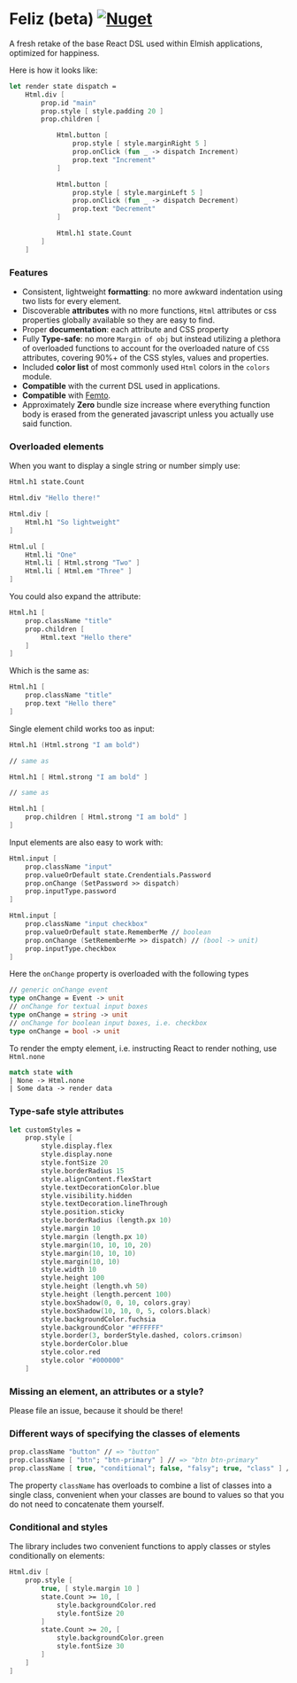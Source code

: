 # Feliz (beta) [![Nuget](https://img.shields.io/nuget/v/Feliz.svg?maxAge=0&colorB=brightgreen)](https://www.nuget.org/packages/Feliz)

A fresh retake of the base React DSL used within Elmish applications, optimized for happiness.

Here is how it looks like:

```fs
let render state dispatch =
    Html.div [
        prop.id "main"
        prop.style [ style.padding 20 ]
        prop.children [

            Html.button [
                prop.style [ style.marginRight 5 ]
                prop.onClick (fun _ -> dispatch Increment)
                prop.text "Increment"
            ]

            Html.button [
                prop.style [ style.marginLeft 5 ]
                prop.onClick (fun _ -> dispatch Decrement)
                prop.text "Decrement"
            ]

            Html.h1 state.Count
        ]
    ]
```

### Features

 - Consistent, lightweight **formatting**: no more awkward indentation using two lists for every element.
 - Discoverable **attributes** with no more functions, `Html` attributes or css properties globally available so they are easy to find.
 - Proper **documentation**: each attribute and CSS property
 - Fully **Type-safe**: no more `Margin of obj` but instead utilizing a plethora of overloaded functions to account for the overloaded nature of `CSS` attributes, covering 90%+ of the CSS styles, values and properties.
 - Included **color list** of most commonly used `Html` colors in the `colors` module.
 - **Compatible** with the current DSL used in applications.
 - **Compatible** with [Femto](https://github.com/Zaid-Ajaj/Femto).
 - Approximately **Zero** bundle size increase where everything function body is erased from the generated javascript unless you actually use said function.

### Overloaded elements

When you want to display a single string or number simply use:
```fs
Html.h1 state.Count

Html.div "Hello there!"

Html.div [
    Html.h1 "So lightweight"
]

Html.ul [
    Html.li "One"
    Html.li [ Html.strong "Two" ]
    Html.li [ Html.em "Three" ]
]
```
You could also expand the attribute:
```fs
Html.h1 [
    prop.className "title"
    prop.children [
        Html.text "Hello there"
    ]
]
```
Which is the same as:
```fs
Html.h1 [
    prop.className "title"
    prop.text "Hello there"
]
```
Single element child works too as input:
```fs
Html.h1 (Html.strong "I am bold")

// same as

Html.h1 [ Html.strong "I am bold" ]

// same as

Html.h1 [
    prop.children [ Html.strong "I am bold" ]
]
```

Input elements are also easy to work with:

```fs
Html.input [
    prop.className "input"
    prop.valueOrDefault state.Crendentials.Password
    prop.onChange (SetPassword >> dispatch)
    prop.inputType.password
]

Html.input [
    prop.className "input checkbox"
    prop.valueOrDefault state.RememberMe // boolean
    prop.onChange (SetRememberMe >> dispatch) // (bool -> unit)
    prop.inputType.checkbox
]
```
Here the `onChange` property is overloaded with the following types
```fs
// generic onChange event
type onChange = Event -> unit
// onChange for textual input boxes
type onChange = string -> unit
// onChange for boolean input boxes, i.e. checkbox
type onChange = bool -> unit
```

To render the empty element, i.e. instructing React to render nothing, use `Html.none`
```fs
match state with
| None -> Html.none
| Some data -> render data
```

### Type-safe style attributes

```fs
let customStyles =
    prop.style [
        style.display.flex
        style.display.none
        style.fontSize 20
        style.borderRadius 15
        style.alignContent.flexStart
        style.textDecorationColor.blue
        style.visibility.hidden
        style.textDecoration.lineThrough
        style.position.sticky
        style.borderRadius (length.px 10)
        style.margin 10
        style.margin (length.px 10)
        style.margin(10, 10, 10, 20)
        style.margin(10, 10, 10)
        style.margin(10, 10)
        style.width 10
        style.height 100
        style.height (length.vh 50)
        style.height (length.percent 100)
        style.boxShadow(0, 0, 10, colors.gray)
        style.boxShadow(10, 10, 0, 5, colors.black)
        style.backgroundColor.fuchsia
        style.backgroundColor "#FFFFFF"
        style.border(3, borderStyle.dashed, colors.crimson)
        style.borderColor.blue
        style.color.red
        style.color "#000000"
    ]
```

### Missing an element, an attributes or a style?

Please file an issue, because it should be there!

### Different ways of specifying the classes of elements

```fs
prop.className "button" // => "button"
prop.className [ "btn"; "btn-primary" ] // => "btn btn-primary"
prop.className [ true, "conditional"; false, "falsy"; true, "class" ] // => "conditional class"
```

The property `className` has overloads to combine a list of classes into a single class, convenient when your classes are bound to values so that you do not need to concatenate them yourself.

### Conditional and styles

The library includes two convenient functions to apply classes or styles conditionally on elements:
```fsharp
Html.div [
    prop.style [
        true, [ style.margin 10 ]
        state.Count >= 10, [
            style.backgroundColor.red
            style.fontSize 20
        ]
        state.Count >= 20, [
            style.backgroundColor.green
            style.fontSize 30
        ]
    ]
]
```